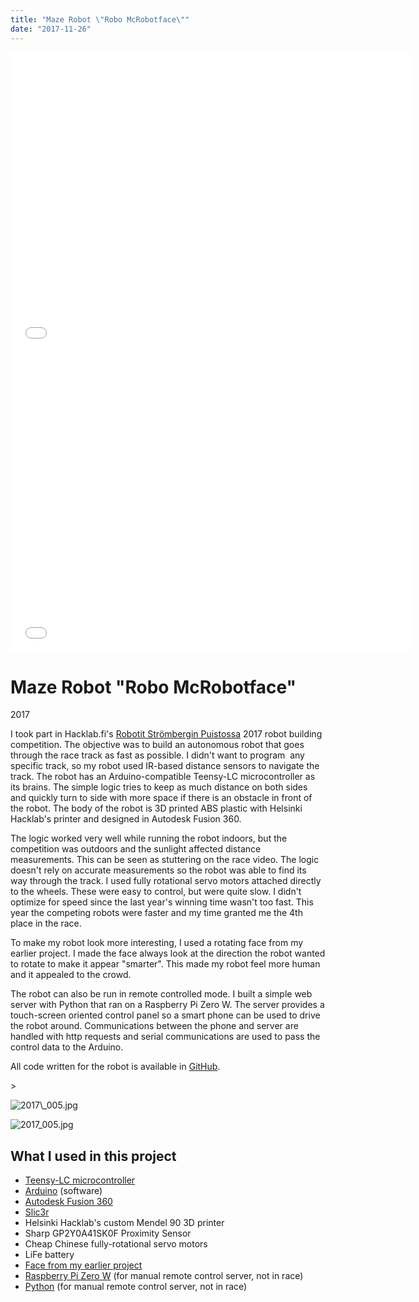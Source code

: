 ```yaml
---
title: "Maze Robot \"Robo McRobotface\""
date: "2017-11-26"
---
```


<iframe src="//www.youtube.com/embed/kVV0BhLAqjQ?wmode=opaque&amp;enablejsapi=1" height="480" width="640" scrolling="no" frameborder="0" allowfullscreen></iframe>

<iframe src="//www.youtube.com/embed/OpJqGdng51Q?wmode=opaque&amp;enablejsapi=1" height="480" width="640" scrolling="no" frameborder="0" allowfullscreen></iframe>

# Maze Robot "Robo McRobotface"

2017

I took part in Hacklab.fi's [Robotit Strömbergin Puistossa](http://robotit.hacklab.fi/2017.html) 2017 robot building competition. The objective was to build an autonomous robot that goes through the race track as fast as possible. I didn't want to program  any specific track, so my robot used IR-based distance sensors to navigate the track. The robot has an Arduino-compatible Teensy-LC microcontroller as its brains. The simple logic tries to keep as much distance on both sides and quickly turn to side with more space if there is an obstacle in front of the robot. The body of the robot is 3D printed ABS plastic with Helsinki Hacklab's printer and designed in Autodesk Fusion 360.

The logic worked very well while running the robot indoors, but the competition was outdoors and the sunlight affected distance measurements. This can be seen as stuttering on the race video. The logic doesn't rely on accurate measurements so the robot was able to find its way through the track. I used fully rotational servo motors attached directly to the wheels. These were easy to control, but were quite slow. I didn't optimize for speed since the last year's winning time wasn't too fast. This year the competing robots were faster and my time granted me the 4th place in the race.

To make my robot look more interesting, I used a rotating face from my earlier project. I made the face always look at the direction the robot wanted to rotate to make it appear "smarter". This made my robot feel more human and it appealed to the crowd.

The robot can also be run in remote controlled mode. I built a simple web server with Python that ran on a Raspberry Pi Zero W. The server provides a touch-screen oriented control panel so a smart phone can be used to drive the robot around. Communications between the phone and server are handled with http requests and serial communications are used to pass the control data to the Arduino.

All code written for the robot is available in [GitHub](https://github.com/joonamo/maze_robot).

\>

<img src="https://images.squarespace-cdn.com/content/v1/5a1957c7bce17620f85c098a/1511713734016-MGFSUEZAUSB2DTFF7IOJ/2017\_005.jpg" alt="2017\_005.jpg" />

![2017_005.jpg](https://images.squarespace-cdn.com/content/v1/5a1957c7bce17620f85c098a/1511713734016-MGFSUEZAUSB2DTFF7IOJ/2017_005.jpg)

## What I used in this project

- [Teensy-LC microcontroller](https://www.pjrc.com/teensy/teensyLC.html)
- [Arduino](https://www.arduino.cc/) (software)
- [Autodesk Fusion 360](https://www.autodesk.com/products/fusion-360/overview)
- [Slic3r](http://slic3r.org/)
- Helsinki Hacklab's custom Mendel 90 3D printer
- Sharp GP2Y0A41SK0F Proximity Sensor
- Cheap Chinese fully-rotational servo motors
- LiFe battery
- [Face from my earlier project](/#/face-robot)
- [Raspberry Pi Zero W](https://www.raspberrypi.org/products/raspberry-pi-zero-w/) (for manual remote control server, not in race)
- [Python](https://www.python.org/) (for manual remote control server, not in race)
